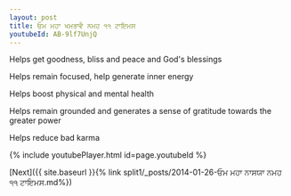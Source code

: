 ```yaml
---
layout: post
title: ਓਮ ਮਹਾ ਖਮਭਾਵੈ ਨਮਹ ੧੧ ਟਾਇਮਸ
youtubeId: AB-9lf7UnjQ
---
```

 
 
Helps get goodness, bliss and peace and God's blessings
 
Helps remain focused, help generate inner energy 
 
Helps boost physical and mental health 
 
Helps remain grounded and generates a sense of gratitude towards the greater power 
 
Helps reduce bad karma
 
 
 
 


{% include youtubePlayer.html id=page.youtubeId %}
 
[Next]({{ site.baseurl }}{% link  split1/_posts/2014-01-26-ਓਮ ਮਹਾ ਨਾਸਯਾ ਨਮਹ ੧੧ ਟਾਇਮਸ.md%})
 
